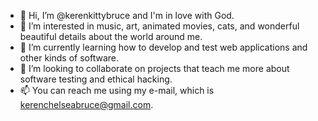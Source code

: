 - 👋 Hi, I’m @kerenkittybruce and I'm in love with God.
- 👀 I’m interested in music, art, animated movies, cats, and wonderful beautiful details about the world around me.
- 🌱 I’m currently learning how to develop and test web applications and other kinds of software.
- 💞️ I’m looking to collaborate on projects that teach me more about software testing and ethical hacking.
- 📫 You can reach me using my e-mail, which is kerenchelseabruce@gmail.com.

<!---
kerenkittybruce/kerenkittybruce is a ✨ special ✨ repository because its `README.md` (this file) appears on your GitHub profile.
You can click the Preview link to take a look at your changes.
--->
